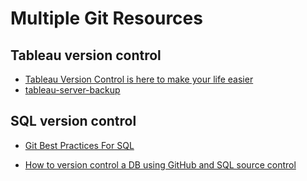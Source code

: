 # Multiple Git Resources

## Tableau version control

- [Tableau Version Control is here to make your life easier](https://medium.com/starschema-blog/tableau-version-control-is-here-to-make-your-life-easier-80ecf5da1ce4)
- [tableau-server-backup](https://gitlab.com/rcuevass/tableau-server-backup)

## SQL version control

- [Git Best Practices For SQL](https://towardsdatascience.com/git-best-practices-for-sql-5366ab4abb50)

- [How to version control a DB using GitHub and SQL source control](https://www.red-gate.com/hub/product-learning/sql-source-control/github-and-sql-source-control)